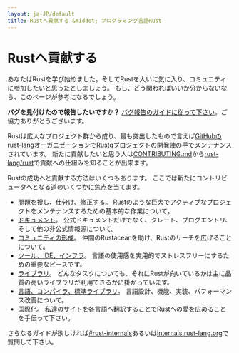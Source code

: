 ```yaml
---
layout: ja-JP/default
title: Rustへ貢献する &middot; プログラミング言語Rust
---
```


# Rustへ貢献する

あなたはRustを学び始めました。そしてRustを大いに気に入り、コミュニティに参加したいと思ったとしましょう。
もし、どう関わればいいか分からないなら、このページが参考になるでしょう。

**バグを見付けたので報告したいですか？** [バグ報告のガイドに従って下さい][bugs]。ご協力ありがとうございます。

Rustは広大なプロジェクト群から成り、最も突出したもので言えば[GitHubのrust-langオーガニゼーション][rust-lang]で[Rustqプロジェクトの開発陣][devs]の手でメンテナンスされています。
新たに貢献したいと思う人は[CONTRIBUTING.md]から[rust-lang/rust]で貢献への仕組みを知ることが出来ます。

Rustの成功へと貢献する方法はいくつもあります。
ここでは新たにコントリビュータへとなる道のいくつかに焦点を当てます。

* [問題を捜し、仕分け、修正する](contribute-bugs.html)。
  Rustのような巨大でアクティブなプロジェクトをメンテナンスするための基本的な作業について。
* [ドキュメント](contribute-docs.html)。
  公式ドキュメントだけでなく、クレート、ブログエントリ、そして他の非公式情報源について。
* [コミュニティの形成](contribute-community.html)。
  仲間のRustaceanを助け、Rustのリーチを広げることについて。
* [ツール、IDE、インフラ](contribute-tools.html)。
  言語の使用感を実用的でストレスフリーにするための重要なピースです。
* [ライブラリ](contribute-libs.html)。
  どんなタスクについても、それにRustが向いているかは主に品質の高いライブラリが利用できるかに掛かっています。
* [言語、コンパイラ、標準ライブラリ](contribute-compiler.html)。
  言語設計、機能、実装、パフォーマンス改善について。
* [国際化](contribute-translations.html)。
  私達のサイトを各言語へ翻訳することでRustへの愛を広めることを手伝って下さい。

さらなるガイドが欲しければ[#rust-internals]あるいは[internals.rust-lang.org]で質問して下さい。

<!--
TODO: Write a guide to rust processes and governance to link from here
TODO: List of active initiatives
TODO: Write guide to advertising Rust projects to link from
libs / community building
-->

[#rust-internals]: https://client00.chat.mibbit.com/?server=irc.mozilla.org&channel=%23rust-internals
[CONTRIBUTING.md]: https://github.com/rust-lang/rust/blob/master/CONTRIBUTING.md
[bugs]: https://github.com/rust-lang/rust/blob/master/CONTRIBUTING.md#bug-reports
[coc]: https://www.rust-lang.org/conduct.html
[community team]: https://www.rust-lang.org/team.html#Community
[dev_proc]: community.html#rust-development
[devs]: https://github.com/rust-lang/rust/graphs/contributors
[internals.rust-lang.org]: https://internals.rust-lang.org/
[rust-lang/rust]: https://github.com/rust-lang/rust
[rust-lang]: https://github.com/rust-lang
